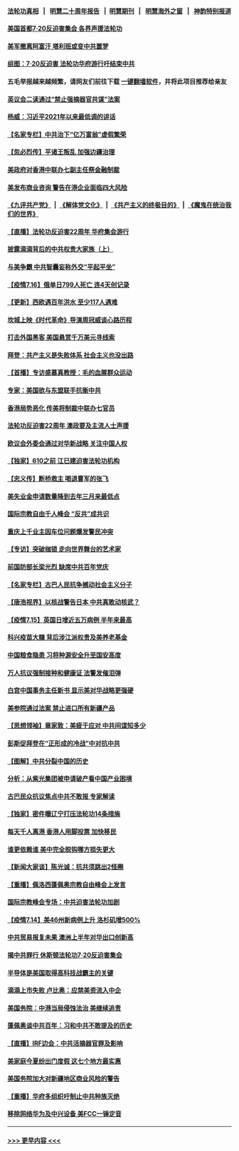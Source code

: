 #### [法轮功真相](https://github.com/gfw-breaker/truth/blob/master/README.md?t=0) &nbsp;&nbsp;|&nbsp;&nbsp; [明慧二十周年报告](https://github.com/gfw-breaker/mh-reports/blob/master/README.md?t=0) &nbsp;&nbsp;|&nbsp;&nbsp;[明慧期刊](https://github.com/gfw-breaker/mh-qikan) &nbsp;&nbsp;|&nbsp;&nbsp; [明慧海外之窗](https://github.com/gfw-breaker/mh-news/blob/master/README.md?t=0) &nbsp;&nbsp;|&nbsp;&nbsp; [神韵特别报道](https://github.com/gfw-breaker/mh-news/blob/master/shenyun.md?t=0)
#### [美国首都7·20反迫害集会 各界声援法轮功](../pages/nf4514/n13093900.md?t=07171001) 
#### [美军撤离阿富汗 塔利班或变中共噩梦](../pages/nf4514/n13094370.md?t=07171001) 
#### [组图：7·20反迫害 法轮功华府游行吁结束中共](../pages/nf4514/n13094319.md?t=07171001) 
#### 五毛举报越来越频繁，请网友们前往下载 [一键翻墙软件](https://github.com/gfw-breaker/ssr-accounts)，并将此项目推荐给亲友
#### [英议会二读通过“禁止强摘器官共谋”法案](../pages/nf4514/n13094147.md?t=07171001) 
#### [杨威：习近平2021年以来最低调的讲话](../pages/nf4514/n13094137.md?t=07171001) 
#### [【名家专栏】中共治下“亿万富翁”虚假繁荣](../pages/nf4514/n13090860.md?t=07171001) 
#### [【忽必烈传】平诸王叛乱 加强边疆治理](../pages/nf4514/n13071964.md?t=07171001) 
#### [美政府对香港中联办七副主任祭金融制裁](../pages/nf4514/n13093952.md?t=07171001) 
#### [美发布商业咨询 警告在港企业面临四大风险](../pages/nf4514/n13093863.md?t=07171001) 
#### [《九评共产党》](https://github.com/begood0513/9ping.md/blob/master/README.md) &nbsp;|&nbsp; [《解体党文化》](../../../../jtdwh.md/blob/master/README.md)  &nbsp;|&nbsp; [《共产主义的终极目的》](../../../../gczydzjmd.md/blob/master/README.md) &nbsp;|&nbsp; [《魔鬼在统治我们的世界》](../../../../mgztzwmdsj.md/blob/master/README.md) 
#### [【直播】法轮功反迫害22周年 华府集会游行](../pages/nf4514/n13086810.md?t=07171001) 
#### [披露滴滴背后的中共权贵大家族（上）](../pages/nf4514/n13093989.md?t=07171001) 
#### [与美争霸 中共智囊妄称外交“平起平坐”](../pages/nf4514/n13087656.md?t=07171001) 
#### [【疫情7.16】俄单日799人死亡 连4天创记录](../pages/nf4514/n13093112.md?t=07171001) 
#### [【更新】西欧遇百年洪水 至少117人遇难](../pages/nf4514/n13090843.md?t=07171001) 
#### [坎城上映《时代革命》导演周冠威谈心路历程](../pages/nf4514/n13092410.md?t=07171001) 
#### [打击外国黑客 美国悬赏千万美元寻线索](../pages/nf4514/n13092759.md?t=07171001) 
#### [拜登：共产主义是失败体系 社会主义也没出路](../pages/nf4514/n13092437.md?t=07171001) 
#### [【首播】专访盛慕真教授：毛的血腥群众运动](../pages/nf4514/n13091782.md?t=07171001) 
#### [专家：美国欲与东盟联手抗衡中共](../pages/nf4514/n13091986.md?t=07171001) 
#### [香港局势恶化 传美将制裁中联办七官员](../pages/nf4514/n13092036.md?t=07171001) 
#### [法轮功反迫害22周年 澳政要及主流人士声援](../pages/nf4514/n13090065.md?t=07171001) 
#### [欧议会外委会通过对华新战略 关注中国人权](../pages/nf4514/n13091868.md?t=07171001) 
#### [【独家】610之前 江已建迫害法轮功机构](../pages/nf4514/n13072624.md?t=07171001) 
#### [【忠义传】断桥救主 喝退曹军的张飞](../pages/nf4514/n13077166.md?t=07171001) 
#### [美失业金申请数量降到去年三月来最低点](../pages/nf4514/n13091955.md?t=07171001) 
#### [国际宗教自由千人峰会 “反共”成共识](../pages/nf4514/n13091403.md?t=07171001) 
#### [重庆上千业主因车位问题爆发警民冲突](../pages/nf4514/n13091682.md?t=07171001) 
#### [【专访】突破枷锁 走向世界舞台的艺术家](../pages/nf4514/n13089031.md?t=07171001) 
#### [前国防部长梁光烈 缺席中共百年党庆](../pages/nf4514/n13091551.md?t=07171001) 
#### [【名家专栏】古巴人民抗争撼动社会主义分子](../pages/nf4514/n13091074.md?t=07171001) 
#### [【唐浩视界】以核战警告日本 中共真敢动核武？](../pages/nf4514/n13090771.md?t=07171001) 
#### [【疫情7.15】英国日增近五万病例 半年来最高](../pages/nf4514/n13090498.md?t=07171001) 
#### [科兴疫苗大赚 背后涉江派权贵及美养老基金](../pages/nf4514/n13091198.md?t=07171001) 
#### [中国粮食隐患 习将种源安全升至国安高度](../pages/nf4514/n13091080.md?t=07171001) 
#### [万人抗议强制接种和健康证 法警发催泪弹](../pages/nf4514/n13090673.md?t=07171001) 
#### [白宫中国事务主任新书 显示美对华战略更强硬](../pages/nf4514/n13089691.md?t=07171001) 
#### [美参院通过法案 禁止进口所有新疆产品](../pages/nf4514/n13089397.md?t=07171001) 
#### [【思想领袖】章家敦：美疲于应对 中共间谍知多少](../pages/nf4514/n13037813.md?t=07171001) 
#### [彭斯促拜登在“正形成的冷战”中对抗中共](../pages/nf4514/n13089354.md?t=07171001) 
#### [【图解】中共分裂中国的历史](../pages/nf4514/n13089409.md?t=07171001) 
#### [分析：从紫光集团被申请破产看中国产业困境](../pages/nf4514/n13089000.md?t=07171001) 
#### [古巴民众抗议焦点中共不敢报 专家解读](../pages/nf4514/n13089116.md?t=07171001) 
#### [【独家】密件曝辽宁打压法轮功14条措施](../pages/nf4514/n13039077.md?t=07171001) 
#### [每天千人离港 香港人用脚投票 加快移民](../pages/nf4514/n13089218.md?t=07171001) 
#### [谁更依赖谁 美中完全脱钩哪方损失更大](../pages/nf4514/n13088896.md?t=07171001) 
#### [【新闻大家谈】陈光诚：抗共须跳出2怪圈](../pages/nf4514/n13087339.md?t=07171001) 
#### [【重播】佩洛西蓬佩奥宗教自由峰会上发言](../pages/nf4514/n13086205.md?t=07171001) 
#### [国际宗教峰会专场：中共迫害法轮功加剧](../pages/nf4514/n13088279.md?t=07171001) 
#### [【疫情7.14】美46州新病例上升 洛杉矶增500%](../pages/nf4514/n13088210.md?t=07171001) 
#### [中共贸易报复未果 澳洲上半年对华出口创新高](../pages/nf4514/n13087975.md?t=07171001) 
#### [揭中共罪行 休斯顿法轮功7·20反迫害集会](../pages/nf4514/n13086699.md?t=07171001) 
#### [半导体是美国取得高科技战霸主的关键](../pages/nf4514/n13087170.md?t=07171001) 
#### [滴滴上市失败 卢比奥：应禁美资流入中企](../pages/nf4514/n13086604.md?t=07171001) 
#### [美国务院：中港当局侵蚀法治 美继续追责](../pages/nf4514/n13086910.md?t=07171001) 
#### [蓬佩奥谈中共百年：习和中共不敢提及的历史](../pages/nf4514/n13086813.md?t=07171001) 
#### [【直播】IRF边会：中共活摘器官罪及影响](../pages/nf4514/n13086435.md?t=07171001) 
#### [美家庭今夏纷出门度假 这七个地方最实惠](../pages/nf4514/n13086587.md?t=07171001) 
#### [美国务院加大对新疆地区商业风险的警告](../pages/nf4514/n13086639.md?t=07171001) 
#### [【重播】华府多组织吁制止中共种族灭绝](../pages/nf4514/n13086206.md?t=07171001) 
#### [移除网络华为及中兴设备 美FCC一锤定音](../pages/nf4514/n13086476.md?t=07171001) 

----
#### [ >>> 更早内容 <<< ](../indexes/nf4514-earlier.md)
